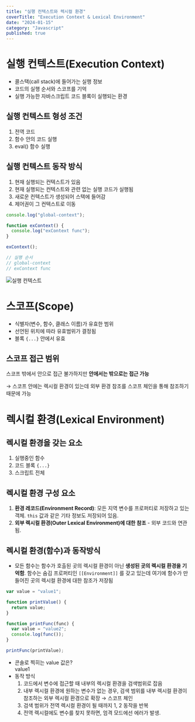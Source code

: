 ```yaml
---
title: "실행 컨텍스트와 렉시컬 환경"
coverTitle: "Execution Context & Lexical Environment"
date: "2024-01-15"
category: "Javascript"
published: true
---
```


# 실행 컨텍스트(Execution Context)

- 콜스택(call stack)에 들어가는 실행 정보
- 코드의 실행 순서와 스코프를 기억
- 실행 가능한 자바스크립트 코드 블록이 실행되는 환경

## 실행 컨텍스트 형성 조건

1. 전역 코드
2. 함수 안의 코드 실행
3. eval() 함수 실행

## 실행 컨텍스트 동작 방식

1. 현재 실행되는 컨텍스트가 있음
2. 현재 실행되는 컨텍스트와 관련 없는 실행 코드가 실행됨
3. 새로운 컨텍스트가 생성되어 스택에 들어감
4. 제어권이 그 컨텍스트로 이동

```js
console.log("global-context");

function exContext() {
  console.log("exContext func");
}

exContext();

// 실행 순서
// global-context
// exContext func
```

![실행 컨텍스트](/imgs/blog/posts/execution-context-lexical-env/execution_context.png)

# 스코프(Scope)

- 식별자(변수, 함수, 클래스 이름)가 유효한 범위
- 선언된 위치에 따라 유효범위가 결정됨
- 블록 `{...}` 안에서 유효

## 스코프 접근 범위

스코프 밖에서 안으로 접근 불가하지만 **안에서는 밖으로는 접근 가능**

→ 스코프 안에는 렉시컬 환경이 있는데 외부 환경 참조를 스코프 체인을 통해 참조하기 때문에 가능

# 렉시컬 환경(Lexical Environment)

## 렉시컬 환경을 갖는 요소

1. 실행중인 함수
2. 코드 블록 `{...}`
3. 스크립트 전체

## 렉시컬 환경 구성 요소

1. **환경 레코드(Environment Record)**: 모든 지역 변수를 프로퍼티로 저장하고 있는 객체. `this` 값과 같은 기타 정보도 저장되어 있음.
2. **외부 렉시컬 환경(Outer Lexical Environment)에 대한 참조** - 외부 코드와 연관됨.

## 렉시컬 환경(함수)과 동작방식

- 모든 함수는 함수가 호출된 곳의 렉시컬 환경이 아닌 **생성된 곳의 렉시컬 환경을 기억함**.
  함수는 숨김 프로퍼티인 `[[Environment]]` 를 갖고 있는데 여기에 함수가 만들어진 곳의 렉시컬 환경에 대한 참조가 저장됨

```js
var value = "value1";

function printValue() {
  return value;
}

function printFunc(func) {
  var value = "value2";
  console.log(func());
}

printFunc(printValue);
```

- 콘솔로 찍히는 value 값은?  
  value1
- 동작 방식
  1. 코드에서 변수에 접근할 때 내부의 렉시컬 환경을 검색범위로 잡음
  2. 내부 렉시컬 환경에 원하는 변수가 없는 경우, 검색 범위를 내부 렉시컬 환경이 참조하는 외부 렉시컬 환경으로 확장 → 스코프 체인
  3. 검색 범위가 전역 렉시컬 환경이 될 때까지 1, 2 동작을 반복
  4. 전역 렉시컬에도 변수를 찾지 못하면, 엄격 모드에선 에러가 발생.
